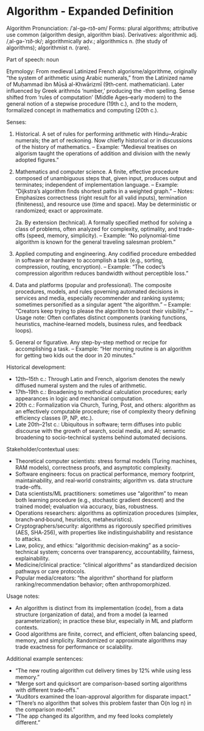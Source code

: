 # Algorithm - Expanded Definition

Algorithm
Pronunciation: /ˈal-ɡə-rɪð-əm/
Forms: plural algorithms; attributive use common (algorithm design, algorithm bias). Derivatives: algorithmic adj. /ˌal-ɡə-ˈrɪð-ɪk/; algorithmically adv.; algorithmics n. (the study of algorithms); algorithmist n. (rare).

Part of speech: noun

Etymology:
From medieval Latinized French algorisme/algorithme, originally “the system of arithmetic using Arabic numerals,” from the Latinized name of Muḥammad ibn Mūsā al-Khwārizmī (9th‑cent. mathematician). Later influenced by Greek arithmós ‘number,’ producing the -thm spelling. Sense shifted from ‘rules of computation’ (Middle Ages–early modern) to the general notion of a stepwise procedure (19th c.), and to the modern, formalized concept in mathematics and computing (20th c.).

Senses:
1. Historical. A set of rules for performing arithmetic with Hindu–Arabic numerals; the art of reckoning. Now chiefly historical or in discussions of the history of mathematics.
   – Example: “Medieval treatises on algorism taught the operations of addition and division with the newly adopted figures.”

2. Mathematics and computer science. A finite, effective procedure composed of unambiguous steps that, given input, produces output and terminates; independent of implementation language.
   – Example: “Dijkstra’s algorithm finds shortest paths in a weighted graph.”
   – Notes: Emphasizes correctness (right result for all valid inputs), termination (finiteness), and resource use (time and space). May be deterministic or randomized; exact or approximate.

   2a. By extension (technical). A formally specified method for solving a class of problems, often analyzed for complexity, optimality, and trade-offs (speed, memory, simplicity).
   – Example: “No polynomial-time algorithm is known for the general traveling salesman problem.”

3. Applied computing and engineering. Any codified procedure embedded in software or hardware to accomplish a task (e.g., sorting, compression, routing, encryption).
   – Example: “The codec’s compression algorithm reduces bandwidth without perceptible loss.”

4. Data and platforms (popular and professional). The composite procedures, models, and rules governing automated decisions in services and media, especially recommender and ranking systems; sometimes personified as a singular agent “the algorithm.”
   – Example: “Creators keep trying to please the algorithm to boost their visibility.”
   – Usage note: Often conflates distinct components (ranking functions, heuristics, machine‑learned models, business rules, and feedback loops).

5. General or figurative. Any step-by-step method or recipe for accomplishing a task.
   – Example: “Her morning routine is an algorithm for getting two kids out the door in 20 minutes.”

Historical development:
- 12th–15th c.: Through Latin and French, algorism denotes the newly diffused numeral system and the rules of arithmetic.
- 17th–19th c.: Broadening to methodical calculation procedures; early appearances in logic and mechanical computation.
- 20th c.: Formalization via Church, Turing, Post, and others: algorithm as an effectively computable procedure; rise of complexity theory defining efficiency classes (P, NP, etc.).
- Late 20th–21st c.: Ubiquitous in software; term diffuses into public discourse with the growth of search, social media, and AI; semantic broadening to socio-technical systems behind automated decisions.

Stakeholder/contextual uses:
- Theoretical computer scientists: stress formal models (Turing machines, RAM models), correctness proofs, and asymptotic complexity.
- Software engineers: focus on practical performance, memory footprint, maintainability, and real‑world constraints; algorithm vs. data structure trade-offs.
- Data scientists/ML practitioners: sometimes use “algorithm” to mean both learning procedure (e.g., stochastic gradient descent) and the trained model; evaluation via accuracy, bias, robustness.
- Operations researchers: algorithms as optimization procedures (simplex, branch‑and‑bound, heuristics, metaheuristics).
- Cryptographers/security: algorithms as rigorously specified primitives (AES, SHA‑256), with properties like indistinguishability and resistance to attacks.
- Law, policy, and ethics: “algorithmic decision‑making” as a socio-technical system; concerns over transparency, accountability, fairness, explainability.
- Medicine/clinical practice: “clinical algorithms” as standardized decision pathways or care protocols.
- Popular media/creators: “the algorithm” shorthand for platform ranking/recommendation behavior; often anthropomorphized.

Usage notes:
- An algorithm is distinct from its implementation (code), from a data structure (organization of data), and from a model (a learned parameterization); in practice these blur, especially in ML and platform contexts.
- Good algorithms are finite, correct, and efficient, often balancing speed, memory, and simplicity. Randomized or approximate algorithms may trade exactness for performance or scalability.

Additional example sentences:
- “The new routing algorithm cut delivery times by 12% while using less memory.”
- “Merge sort and quicksort are comparison-based sorting algorithms with different trade-offs.”
- “Auditors examined the loan-approval algorithm for disparate impact.”
- “There’s no algorithm that solves this problem faster than O(n log n) in the comparison model.”
- “The app changed its algorithm, and my feed looks completely different.”
